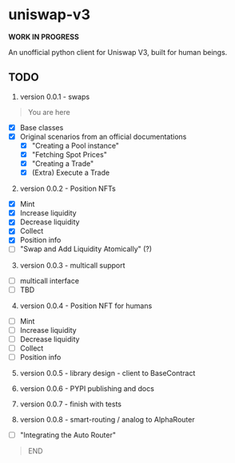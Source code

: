 # uniswap-v3 

**WORK IN PROGRESS**

An unofficial python client for Uniswap V3, built for human beings.

## TODO

1. version 0.0.1 - swaps
> You are here
- [x] Base classes
- [x] Original scenarios from an official documentations
    - [x] "Creating a Pool instance"
    - [x] "Fetching Spot Prices"
    - [x] "Creating a Trade"
    - [x] (Extra) Execute a Trade
2. version 0.0.2 - Position NFTs
- [x] Mint
- [x] Increase liquidity
- [x] Decrease liquidity
- [x] Collect
- [x] Position info
- [ ] "Swap and Add Liquidity Atomically" (?)

3. version 0.0.3 - multicall support
- [ ] multicall interface
- [ ] TBD

4. version 0.0.4 - Position NFT for humans
- [ ] Mint
- [ ] Increase liquidity
- [ ] Decrease liquidity
- [ ] Collect
- [ ] Position info

5. version 0.0.5 - library design - client to BaseContract

6. version 0.0.6 - PYPI publishing and docs

7. version 0.0.7 - finish with tests
8. version 0.0.8 - smart-routing / analog to AlphaRouter
- [ ] "Integrating the Auto Router"

> END